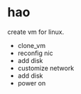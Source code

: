 # hao
create vm for linux.
 * clone_vm
 * reconfig nic
 * add disk 
 * customize network 
 * add disk 
 * power on